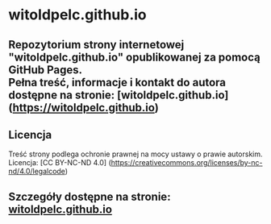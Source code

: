 # witoldpelc.github.io
Repozytorium strony internetowej "witoldpelc.github.io" opublikowanej za pomocą GitHub Pages.  
Pełna treść, informacje i kontakt do autora dostępne na stronie: [witoldpelc.github.io] (https://witoldpelc.github.io)
---
## Licencja
Treść strony podlega ochronie prawnej na mocy ustawy o prawie autorskim.
Licencja: [CC BY-NC-ND 4.0]
(https://creativecommons.org/licenses/by-nc-nd/4.0/legalcode)

Szczegóły dostępne na stronie: 
[witoldpelc.github.io](https://witoldpelc.github.io)
---

